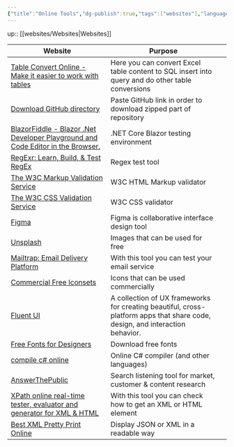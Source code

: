 ```yaml
---
{"title":"Online Tools","dg-publish":true,"tags":["websites"],"language":"en","permalink":"/websites/online-tools/","dgPassFrontmatter":true}
---
```


up:: [[websites/Websites\|Websites]]

| Website                                                                                                      | Purpose                                                                                                                      |     |
| ------------------------------------------------------------------------------------------------------------ | ---------------------------------------------------------------------------------------------------------------------------- | --- |
| [Table Convert Online - Make it easier to work with tables](https://tableconvert.com/)                       | Here you can convert Excel table content to SQL insert into query and do other table conversions                             |     |
| [Download GitHub directory](https://download-directory.github.io/)                                           | Paste GitHub link in order to download zipped part of repository                                                             |     |
| [BlazorFiddle - Blazor .Net Developer Playground and Code Editor in the Browser.](https://blazorfiddle.com/) | .NET Core Blazor testing environment                                                                                         |     |
| [RegExr: Learn, Build, & Test RegEx](https://regexr.com/)                                                    | Regex test tool                                                                                                              |     |
| [The W3C Markup Validation Service](https://validator.w3.org/#validate_by_input)                             | W3C HTML Markup validator                                                                                                    |     |
| [The W3C CSS Validation Service](https://jigsaw.w3.org/css-validator/#validate_by_input)                     | W3C CSS validator                                                                                                            |     |
| [Figma](https://www.figma.com/)                                                                              | Figma is collaborative interface design tool                                                                                 |     |
| [Unsplash](https://unsplash.com/)                                                                            | Images that can be used for free                                                                                             |     |
| [Mailtrap: Email Delivery Platform](https://mailtrap.io/)                                                    | With this tool you can test your email service                                                                               |     |
| [Commercial Free Iconsets](https://iconarchive.com/commercialfree.html)                                      | Icons that can be used commercially                                                                                          |     |
| [Fluent UI](https://developer.microsoft.com/en-us/fluentui#/)                                                | A collection of UX frameworks for creating beautiful, cross-platform apps that share code, design, and interaction behavior. |     |
| [Free Fonts for Designers](https://befonts.com/)                                                             | Download free fonts                                                                                                          |     |
| [compile c# online](https://rextester.com/)                                                                  | Online C# compiler (and other languages)                                                                                     |     |
| [AnswerThePublic](https://answerthepublic.com/)                                                              | Search listening tool for market, customer & content research                                                                |     |
| [XPath online real-time tester, evaluator and generator for XML & HTML](http://xpather.com/)                 | With this tool you can check how to get an XML or HTML element                                                               |     |
| [Best XML Pretty Print Online](https://jsonformatter.org/xml-pretty-print)                                   | Display JSON or XML in a readable way                                                                                                                             |     |
